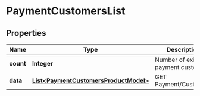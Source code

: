 
# PaymentCustomersList

## Properties
Name | Type | Description | Notes
------------ | ------------- | ------------- | -------------
**count** | **Integer** | Number of existing payment customers | 
**data** | [**List&lt;PaymentCustomersProductModel&gt;**](PaymentCustomersProductModel.md) | GET Payment/Customers | 



